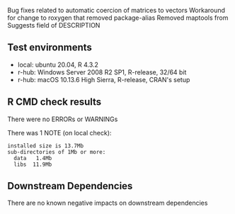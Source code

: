 
Bug fixes related to automatic coercion of matrices to vectors
Workaround for change to roxygen that removed package-alias
Removed maptools from Suggests field of DESCRIPTION

## Test environments

* local: ubuntu 20.04, R 4.3.2
* r-hub: Windows Server 2008 R2 SP1, R-release, 32/64 bit
* r-hub: macOS 10.13.6 High Sierra, R-release, CRAN's setup


## R CMD check results

There were no ERRORs or WARNINGs

There was 1 NOTE (on local check):

    installed size is 13.7Mb
    sub-directories of 1Mb or more:
      data   1.4Mb
      libs  11.9Mb

## Downstream Dependencies

There are no known negative impacts on downstream dependencies
